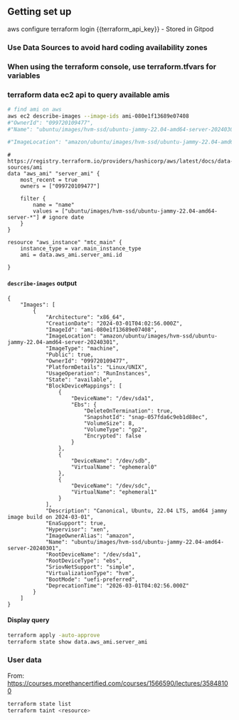 ## Getting set up
aws configure
terraform login {{terraform_api_key}} - Stored in Gitpod

### Use Data Sources to avoid hard coding availability zones


### When using the terraform console, use terraform.tfvars for variables 

### terraform data ec2 api to query available amis
```sh
# find ami on aws 
aws ec2 describe-images --image-ids ami-080e1f13689e07408
#"OwnerId": "099720109477",
#"Name": "ubuntu/images/hvm-ssd/ubuntu-jammy-22.04-amd64-server-20240301",

#"ImageLocation": "amazon/ubuntu/images/hvm-ssd/ubuntu-jammy-22.04-amd64-server-20240301",```

```
```
# https://registry.terraform.io/providers/hashicorp/aws/latest/docs/data-sources/ami
data "aws_ami" "server_ami" {
    most_recent = true
    owners = ["099720109477"]

    filter {
        name = "name"
        values = ["ubuntu/images/hvm-ssd/ubuntu-jammy-22.04-amd64-server-*"] # ignore date
    } 
}

resource "aws_instance" "mtc_main" {
    instance_type = var.main_instance_type
    ami = data.aws_ami.server_ami.id
    
}
```
#### `describe-images` output
```
{
    "Images": [
        {
            "Architecture": "x86_64",
            "CreationDate": "2024-03-01T04:02:56.000Z",
            "ImageId": "ami-080e1f13689e07408",
            "ImageLocation": "amazon/ubuntu/images/hvm-ssd/ubuntu-jammy-22.04-amd64-server-20240301",
            "ImageType": "machine",
            "Public": true,
            "OwnerId": "099720109477",
            "PlatformDetails": "Linux/UNIX",
            "UsageOperation": "RunInstances",
            "State": "available",
            "BlockDeviceMappings": [
                {
                    "DeviceName": "/dev/sda1",
                    "Ebs": {
                        "DeleteOnTermination": true,
                        "SnapshotId": "snap-057fda6c9eb1d88ec",
                        "VolumeSize": 8,
                        "VolumeType": "gp2",
                        "Encrypted": false
                    }
                },
                {
                    "DeviceName": "/dev/sdb",
                    "VirtualName": "ephemeral0"
                },
                {
                    "DeviceName": "/dev/sdc",
                    "VirtualName": "ephemeral1"
                }
            ],
            "Description": "Canonical, Ubuntu, 22.04 LTS, amd64 jammy image build on 2024-03-01",
            "EnaSupport": true,
            "Hypervisor": "xen",
            "ImageOwnerAlias": "amazon",
            "Name": "ubuntu/images/hvm-ssd/ubuntu-jammy-22.04-amd64-server-20240301",
            "RootDeviceName": "/dev/sda1",
            "RootDeviceType": "ebs",
            "SriovNetSupport": "simple",
            "VirtualizationType": "hvm",
            "BootMode": "uefi-preferred",
            "DeprecationTime": "2026-03-01T04:02:56.000Z"
        }
    ]
}
```
#### Display query 
```sh
terraform apply -auto-approve
terraform state show data.aws_ami.server_ami
```

### User data
From: https://courses.morethancertified.com/courses/1566590/lectures/35848100

```sh
terraform state list
terraform taint <resource>
```